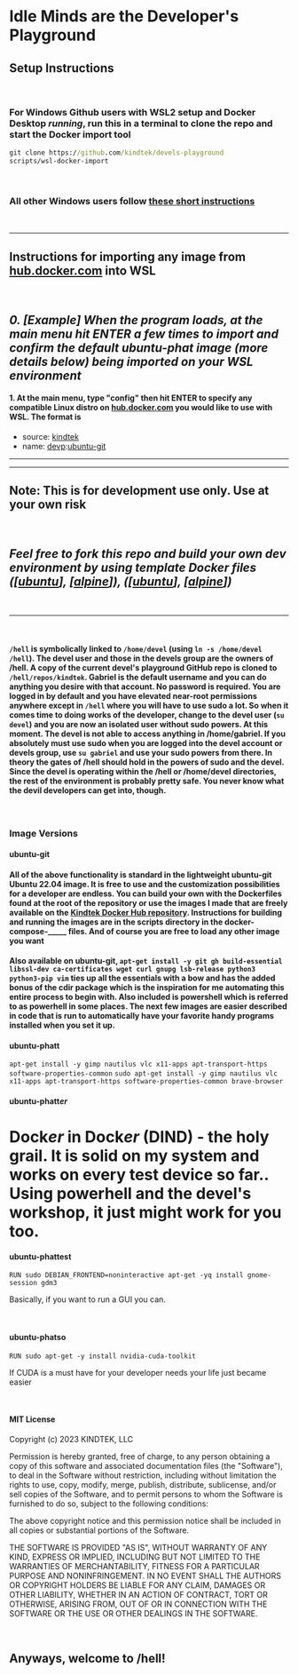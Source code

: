 # Idle Minds are the **Developer's Playground**

## Setup Instructions

&nbsp;

### For **Windows Github** users with **WSL2** setup and **Docker Desktop** _running_, run this in a terminal to clone the repo and start the Docker import tool

```bat
git clone https://github.com/kindtek/devels-playground
scripts/wsl-docker-import
```

&nbsp;

### All other Windows users follow [these short instructions](https://github.com/kindtek/devels-workshop#idle-hands-are-the-developers-workshop)

&nbsp;

---

## Instructions for importing any image from [hub.docker.com](https://hub.docker.com/) into WSL

&nbsp;

## _0. [Example] When the program loads, at the main menu hit ENTER a few times to import and confirm the default ubuntu-phat image (more details below) being imported on your WSL environment_


#### 1. At the main menu, type "config" then hit ENTER to specify any compatible Linux distro on [hub.docker.com](https://hub.docker.com/) you would like to use with WSL. The format is

- source: [kindtek](https://hub.docker.com/u/kindtek)
- name: [devp](https://hub.docker.com/r/kindtek/devp/tags):[ubuntu-git](https://hub.docker.com/layers/kindtek/devp/ubuntu-git/images/sha256-f0469de765c03873f8c5df55cf2d2ea3dda4a3eb98b575f00d29696193d6ca08?context=repo)

---
---

## **Note: This is for development use only. Use at your own risk**

&nbsp;

## _Feel free to fork this repo and build your own dev environment by using template Docker files ([[ubuntu](devels-playground/docker-compose.ubuntu.yaml)], [[alpine](devels-playground/docker-compose.alpine.yaml)]), ([[ubuntu](devels-playground/dockerfile.ubuntu.yaml)], [[alpine](devels-playground/dockerfile.alpine.yaml)])_

&nbsp;

______________________________

&nbsp;

#### `/hell` is symbolically linked to `/home/devel` (using `ln -s /home/devel /hell`). The devel user and those in the devels group are the owners of /hell. A copy of the current devel's playground GitHub repo is cloned to `/hell/repos/kindtek`. Gabriel is the default username and you can do anything you desire with that account. No password is required. You are logged in by default and you have elevated near-root permissions anywhere except in `/hell` where you will have to use sudo a lot. So when it comes time to doing works of the developer, change to the devel user (`su devel`) and you are now an isolated user without sudo powers. At this moment. The devel is not able to access anything in /home/gabriel. If you absolutely must use sudo when you are logged into the devel account or devels group, use `su gabriel` and use your sudo powers from there. In theory the gates of /hell should hold in the powers of sudo and the devel. Since the devel is operating within the /hell or /home/devel directories, the rest of the environment is probably pretty safe. You never know what the devil developers can get into, though.

&nbsp;

### Image Versions

#### **ubuntu-git**

#### All of the above functionality is standard in the lightweight **ubuntu-git**  Ubuntu 22.04 image. It is free to use and the customization possibilities for a developer are endless. You can build your own with the Dockerfiles found at the root of the repository or use the images I made that are freely available on the [Kindtek Docker Hub repository](https://hub.docker.com/r/kindtek/devp). Instructions for building and running the images are in the scripts directory in the docker-compose-_____ files. And of course you are free to load any other image you want

#### Also available on **ubuntu-git**, `apt-get install -y git gh build-essential libssl-dev ca-certificates wget curl gnupg lsb-release python3 python3-pip vim` ties up all the essentials with a bow and has the added bonus of the cdir package which is the inspiration for me automating this entire process to begin with. Also included is powershell which is referred to as powerhell in some places. The next few images are easier described in code that is run to automatically have your favorite handy programs installed when you set it up.

#### **ubuntu-phatt**
`apt-get install -y gimp nautilus vlc x11-apps apt-transport-https software-properties-common`
`sudo apt-get install -y gimp nautilus vlc x11-apps apt-transport-https software-properties-common brave-browser`

#### **ubuntu-phatt*er***
# Dock*er* in Dock*er* (DIND) - the holy grail. It is solid on my system and works on every test device so far.. Using powerhell and the devel's workshop, it just might work for you too. 

#### **ubuntu-phattest**
`RUN sudo DEBIAN_FRONTEND=noninteractive apt-get -yq install gnome-session gdm3`

Basically, if you want to run a GUI you can.

&nbsp;

#### **ubuntu-phatso**

`RUN sudo apt-get -y install nvidia-cuda-toolkit`

If CUDA is a must have for your developer needs your life just became easier

&nbsp;

#### MIT License

Copyright (c) 2023 KINDTEK, LLC

Permission is hereby granted, free of charge, to any person obtaining a copy
of this software and associated documentation files (the "Software"), to deal
in the Software without restriction, including without limitation the rights
to use, copy, modify, merge, publish, distribute, sublicense, and/or sell
copies of the Software, and to permit persons to whom the Software is
furnished to do so, subject to the following conditions:

The above copyright notice and this permission notice shall be included in all
copies or substantial portions of the Software.

THE SOFTWARE IS PROVIDED "AS IS", WITHOUT WARRANTY OF ANY KIND, EXPRESS OR
IMPLIED, INCLUDING BUT NOT LIMITED TO THE WARRANTIES OF MERCHANTABILITY,
FITNESS FOR A PARTICULAR PURPOSE AND NONINFRINGEMENT. IN NO EVENT SHALL THE
AUTHORS OR COPYRIGHT HOLDERS BE LIABLE FOR ANY CLAIM, DAMAGES OR OTHER
LIABILITY, WHETHER IN AN ACTION OF CONTRACT, TORT OR OTHERWISE, ARISING FROM,
OUT OF OR IN CONNECTION WITH THE SOFTWARE OR THE USE OR OTHER DEALINGS IN THE
SOFTWARE.

&nbsp;


## Anyways, welcome to /hell!